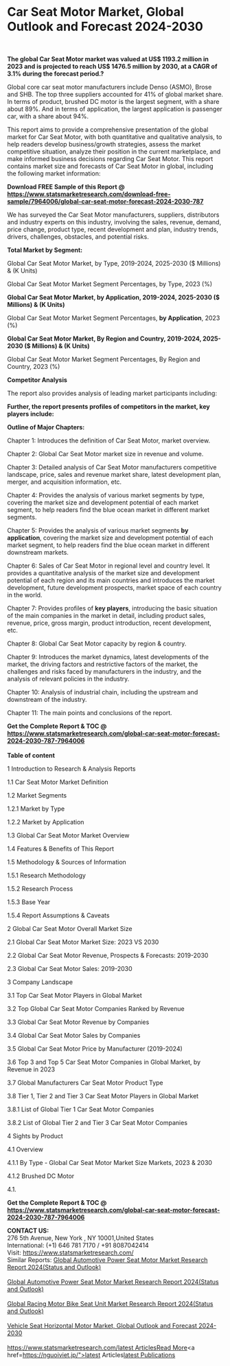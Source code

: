 <h1>Car Seat Motor Market, Global Outlook and Forecast 2024-2030</h1><br/><p><strong>The global Car Seat Motor market was valued at US$ 1193.2 million in 2023 and is projected to reach US$ 1476.5 million by 2030, at a <strong>CAGR</strong> of 3.1% during the forecast period.? </strong></p><p>Global core car seat motor manufacturers include Denso (ASMO), Brose and SHB. The top three suppliers accounted for 41% of global market share. In terms of product, brushed DC motor is the largest segment, with a share about 89%. And in terms of application, the largest application is passenger car, with a share about 94%.</p><p>This report aims to provide a comprehensive presentation of the global market for Car Seat Motor, with both quantitative and qualitative analysis, to help readers develop business/growth strategies, assess the market competitive situation, analyze their position in the current marketplace, and make informed business decisions regarding Car Seat Motor. This report contains market size and forecasts of Car Seat Motor in global, including the following market information:</p><p><strong>Download FREE Sample of this Report @ <a href="https://www.statsmarketresearch.com/download-free-sample/7964006/global-car-seat-motor-forecast-2024-2030-787">https://www.statsmarketresearch.com/download-free-sample/7964006/global-car-seat-motor-forecast-2024-2030-787</a></strong></p><p>We has surveyed the Car Seat Motor manufacturers, suppliers, distributors and industry experts on this industry, involving the sales, revenue, demand, price change, product type, recent development and plan, industry trends, drivers, challenges, obstacles, and potential risks.</p><p><strong>Total Market by Segment:</strong></p><p>Global Car Seat Motor Market, by Type, 2019-2024, 2025-2030 ($ Millions) & (K Units)</p><p>Global Car Seat Motor Market Segment Percentages, by Type, 2023 (%)</p><p><strong>Global Car Seat Motor Market, <strong>by Application</strong>, 2019-2024, 2025-2030 ($ Millions) & (K Units)</strong></p><p>Global Car Seat Motor Market Segment Percentages, <strong>by Application</strong>, 2023 (%)</p><p><strong>Global Car Seat Motor Market, By Region and Country, 2019-2024, 2025-2030 ($ Millions) & (K Units)</strong></p><p>Global Car Seat Motor Market Segment Percentages, By Region and Country, 2023 (%)</p><p><strong>Competitor Analysis</strong></p><p>The report also provides analysis of leading market participants including:</p><p><strong>Further, the report presents profiles of competitors in the market, <strong>key players</strong> include:</strong></p><p><strong>Outline of Major Chapters:</strong></p><p>Chapter 1: Introduces the definition of Car Seat Motor, market overview.</p><p>Chapter 2: Global Car Seat Motor market size in revenue and volume.</p><p>Chapter 3: Detailed analysis of Car Seat Motor manufacturers competitive landscape, price, sales and revenue market share, latest development plan, merger, and acquisition information, etc.</p><p>Chapter 4: Provides the analysis of various market segments by type, covering the market size and development potential of each market segment, to help readers find the blue ocean market in different market segments.</p><p>Chapter 5: Provides the analysis of various market segments <strong>by application</strong>, covering the market size and development potential of each market segment, to help readers find the blue ocean market in different downstream markets.</p><p>Chapter 6: Sales of Car Seat Motor in regional level and country level. It provides a quantitative analysis of the market size and development potential of each region and its main countries and introduces the market development, future development prospects, market space of each country in the world.</p><p>Chapter 7: Provides profiles of <strong>key players</strong>, introducing the basic situation of the main companies in the market in detail, including product sales, revenue, price, gross margin, product introduction, recent development, etc.</p><p>Chapter 8: Global Car Seat Motor capacity by region & country.</p><p>Chapter 9: Introduces the market dynamics, latest developments of the market, the driving factors and restrictive factors of the market, the challenges and risks faced by manufacturers in the industry, and the analysis of relevant policies in the industry.</p><p>Chapter 10: Analysis of industrial chain, including the upstream and downstream of the industry.</p><p>Chapter 11: The main points and conclusions of the report.</p><div><b>Get the Complete Report & TOC @ <a href="https://www.statsmarketresearch.com/global-car-seat-motor-forecast-2024-2030-787-7964006">https://www.statsmarketresearch.com/global-car-seat-motor-forecast-2024-2030-787-7964006</a></b></div><br><b>Table of content</b><p>1 Introduction to Research & Analysis Reports<br />
 
  1.1 Car Seat Motor Market Definition<br />
 
  1.2 Market Segments<br />
 
  1.2.1 Market by Type<br />
 
  1.2.2 Market by Application<br />
 
  1.3 Global Car Seat Motor Market Overview<br />
 
  1.4 Features & Benefits of This Report<br />
 
  1.5 Methodology & Sources of Information<br />
 
  1.5.1 Research Methodology<br />
 
  1.5.2 Research Process<br />
 
  1.5.3 Base Year<br />
 
  1.5.4 Report Assumptions & Caveats<br />
 
 2 Global Car Seat Motor Overall Market Size<br />
 
  2.1 Global Car Seat Motor Market Size: 2023 VS 2030<br />
 
  2.2 Global Car Seat Motor Revenue, Prospects & Forecasts: 2019-2030<br />
 
  2.3 Global Car Seat Motor Sales: 2019-2030<br />
 
 3 Company Landscape<br />
 
  3.1 Top Car Seat Motor Players in Global Market<br />
 
  3.2 Top Global Car Seat Motor Companies Ranked by Revenue<br />
 
  3.3 Global Car Seat Motor Revenue by Companies<br />
 
  3.4 Global Car Seat Motor Sales by Companies<br />
 
  3.5 Global Car Seat Motor Price by Manufacturer (2019-2024)<br />
 
  3.6 Top 3 and Top 5 Car Seat Motor Companies in Global Market, by Revenue in 2023<br />
 
  3.7 Global Manufacturers Car Seat Motor Product Type<br />
 
  3.8 Tier 1, Tier 2 and Tier 3 Car Seat Motor Players in Global Market<br />
 
  3.8.1 List of Global Tier 1 Car Seat Motor Companies<br />
 
  3.8.2 List of Global Tier 2 and Tier 3 Car Seat Motor Companies<br />
 
 4 Sights by Product<br />
 
  4.1 Overview<br />
 
  4.1.1 By Type - Global Car Seat Motor Market Size Markets, 2023 & 2030<br />
 
  4.1.2 Brushed DC Motor<br />
 
  4.1.<br><div><b>Get the Complete Report & TOC @ <a href="https://www.statsmarketresearch.com/global-car-seat-motor-forecast-2024-2030-787-7964006">https://www.statsmarketresearch.com/global-car-seat-motor-forecast-2024-2030-787-7964006</a></b></div></p> <b>CONTACT US:</b><br>276 5th Avenue, New York , NY 10001,United States<br>International: (+1) 646 781 7170 / +91 8087042414<br>Visit: <a href="https://www.statsmarketresearch.com/">https://www.statsmarketresearch.com/</a><br>Similar Reports: <a href="https://www.statsmarketresearch.com/global-car-seat-motor-forecast-2024-2030-787-7964006">Global Automotive Power Seat Motor Market Research Report 2024(Status and Outlook)</a><br/><br/><a href="https://www.statsmarketresearch.com/global-car-seat-motor-forecast-2024-2030-787-7964006">Global Automotive Power Seat Motor Market Research Report 2024(Status and Outlook)</a><br/><br/><a href="https://www.statsmarketresearch.com/global-car-seat-motor-forecast-2024-2030-787-7964006">Global Racing Motor Bike Seat Unit Market Research Report 2024(Status and Outlook)</a><br/><br/><a href="https://www.statsmarketresearch.com/global-car-seat-motor-forecast-2024-2030-787-7964006">Vehicle Seat Horizontal Motor Market, Global Outlook and Forecast 2024-2030</a><br/><br/><a href="https://gyeongbokgung.com">https://www.statsmarketresearch.com/</a><a href="https://hallyeomaritime.com">latest Articles</a><a href="https://jingwansa.com">Read More</a><a href=https://nguoiviet.jp/">latest Articles</a><a href="https://www.intelmarketresearch.com/">latest Publications</a>